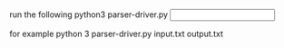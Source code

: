 run the following
python3 parser-driver.py <input file> <output file>

for example
python 3 parser-driver.py input.txt output.txt